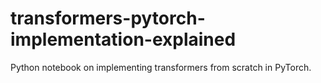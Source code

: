 # transformers-pytorch-implementation-explained
Python notebook on implementing transformers from scratch in PyTorch.
